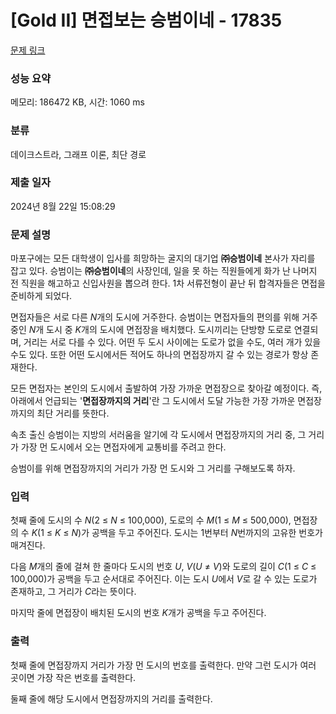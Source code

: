 # [Gold II] 면접보는 승범이네 - 17835 

[문제 링크](https://www.acmicpc.net/problem/17835) 

### 성능 요약

메모리: 186472 KB, 시간: 1060 ms

### 분류

데이크스트라, 그래프 이론, 최단 경로

### 제출 일자

2024년 8월 22일 15:08:29

### 문제 설명

<p>마포구에는 모든 대학생이 입사를 희망하는 굴지의 대기업 <strong>㈜승범이네</strong> 본사가 자리를 잡고 있다. 승범이는 <strong>㈜승범이네</strong>의 사장인데, 일을 못 하는 직원들에게 화가 난 나머지 전 직원을 해고하고 신입사원을 뽑으려 한다. 1차 서류전형이 끝난 뒤 합격자들은 면접을 준비하게 되었다.</p>

<p>면접자들은 서로 다른 <em>N</em>개의 도시에 거주한다. 승범이는 면접자들의 편의를 위해 거주 중인 <em>N</em>개 도시 중 <em>K</em>개의 도시에 면접장을 배치했다. 도시끼리는 단방향 도로로 연결되며, 거리는 서로 다를 수 있다. 어떤 두 도시 사이에는 도로가 없을 수도, 여러 개가 있을 수도 있다. 또한 어떤 도시에서든 적어도 하나의 면접장까지 갈 수 있는 경로가 항상 존재한다.</p>

<p>모든 면접자는 본인의 도시에서 출발하여 가장 가까운 면접장으로 찾아갈 예정이다. 즉, 아래에서 언급되는 '<strong>면접장까지의 거리</strong>'란 그 도시에서 도달 가능한 가장 가까운 면접장까지의 최단 거리를 뜻한다.</p>

<p>속초 출신 승범이는 지방의 서러움을 알기에 각 도시에서 면접장까지의 거리 중, 그 거리가 가장 먼 도시에서 오는 면접자에게 교통비를 주려고 한다.</p>

<p>승범이를 위해 면접장까지의 거리가 가장 먼 도시와 그 거리를 구해보도록 하자.</p>

### 입력 

 <p>첫째 줄에 도시의 수 <em>N</em>(2 ≤<em> N</em> ≤ 100,000), 도로의 수 <em>M</em>(1 ≤ <em>M</em> ≤ 500,000), 면접장의 수<em> K</em>(1 ≤ <em>K</em> ≤<em> N</em>)가 공백을 두고 주어진다. 도시는 1번부터 <em>N</em>번까지의 고유한 번호가 매겨진다.</p>

<p>다음 <em>M</em>개의 줄에 걸쳐 한 줄마다 도시의 번호 <em>U</em>, <em>V</em>(<em>U</em> ≠ <em>V</em>)와 도로의 길이 <em>C</em>(1 ≤ <em>C</em> ≤ 100,000)가 공백을 두고 순서대로 주어진다. 이는 도시 <em>U</em>에서 <em>V</em>로 갈 수 있는 도로가 존재하고, 그 거리가 <em>C</em>라는 뜻이다.</p>

<p>마지막 줄에 면접장이 배치된 도시의 번호 <em>K</em>개가 공백을 두고 주어진다.</p>

### 출력 

 <p>첫째 줄에 면접장까지 거리가 가장 먼 도시의 번호를 출력한다. 만약 그런 도시가 여러 곳이면 가장 작은 번호를 출력한다.</p>

<p>둘째 줄에 해당 도시에서 면접장까지의 거리를 출력한다.</p>

